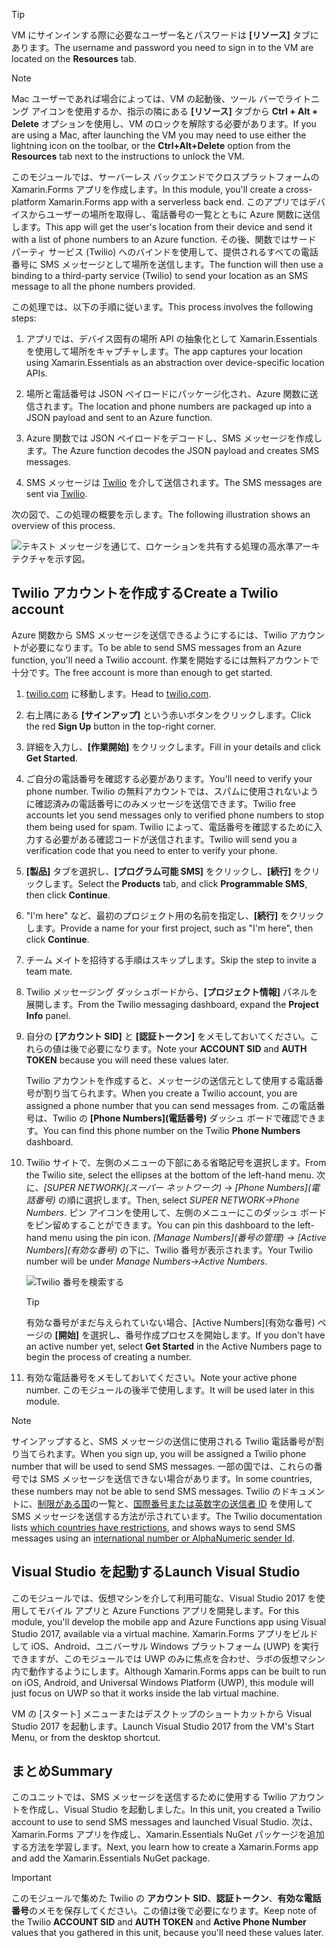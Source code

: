 > [!TIP]
> <span data-ttu-id="8ab69-101">VM にサインインする際に必要なユーザー名とパスワードは **[リソース]** タブにあります。</span><span class="sxs-lookup"><span data-stu-id="8ab69-101">The username and password you need to sign in to the VM are located on the **Resources** tab.</span></span>

> [!NOTE]
> <span data-ttu-id="8ab69-102">Mac ユーザーであれば場合によっては、VM の起動後、ツール バーでライトニング アイコンを使用するか、指示の隣にある **[リソース]** タブから **Ctrl + Alt + Delete** オプションを使用し、VM のロックを解除する必要があります。</span><span class="sxs-lookup"><span data-stu-id="8ab69-102">If you are using a Mac, after launching the VM you may need to use either the lightning icon on the toolbar, or the **Ctrl+Alt+Delete** option from the **Resources** tab next to the instructions to unlock the VM.</span></span>


<span data-ttu-id="8ab69-103">このモジュールでは、サーバーレス バックエンドでクロスプラットフォームの Xamarin.Forms アプリを作成します。</span><span class="sxs-lookup"><span data-stu-id="8ab69-103">In this module, you'll create a cross-platform Xamarin.Forms app with a serverless back end.</span></span> <span data-ttu-id="8ab69-104">このアプリではデバイスからユーザーの場所を取得し、電話番号の一覧とともに Azure 関数に送信します。</span><span class="sxs-lookup"><span data-stu-id="8ab69-104">This app will get the user's location from their device and send it with a list of phone numbers to an Azure function.</span></span> <span data-ttu-id="8ab69-105">その後、関数ではサード パーティ サービス (Twilio) へのバインドを使用して、提供されるすべての電話番号に SMS メッセージとして場所を送信します。</span><span class="sxs-lookup"><span data-stu-id="8ab69-105">The function will then use a binding to a third-party service (Twilio) to send your location as an SMS message to all the phone numbers provided.</span></span>

<span data-ttu-id="8ab69-106">この処理では、以下の手順に従います。</span><span class="sxs-lookup"><span data-stu-id="8ab69-106">This process involves the following steps:</span></span>

1. <span data-ttu-id="8ab69-107">アプリでは、デバイス固有の場所 API の抽象化として Xamarin.Essentials を使用して場所をキャプチャします。</span><span class="sxs-lookup"><span data-stu-id="8ab69-107">The app captures your location using Xamarin.Essentials as an abstraction over device-specific location APIs.</span></span>

1. <span data-ttu-id="8ab69-108">場所と電話番号は JSON ペイロードにパッケージ化され、Azure 関数に送信されます。</span><span class="sxs-lookup"><span data-stu-id="8ab69-108">The location and phone numbers are packaged up into a JSON payload and sent to an Azure function.</span></span>

1. <span data-ttu-id="8ab69-109">Azure 関数では JSON ペイロードをデコードし、SMS メッセージを作成します。</span><span class="sxs-lookup"><span data-stu-id="8ab69-109">The Azure function decodes the JSON payload and creates SMS messages.</span></span>

1. <span data-ttu-id="8ab69-110">SMS メッセージは [Twilio](https://www.twilio.com/?azure-portal=true) を介して送信されます。</span><span class="sxs-lookup"><span data-stu-id="8ab69-110">The SMS messages are sent via [Twilio](https://www.twilio.com/?azure-portal=true).</span></span>

<span data-ttu-id="8ab69-111">次の図で、この処理の概要を示します。</span><span class="sxs-lookup"><span data-stu-id="8ab69-111">The following illustration shows an overview of this process.</span></span>

![テキスト メッセージを通じて、ロケーションを共有する処理の高水準アーキテクチャを示す図。](../media/1-architecture.png)

## <a name="create-a-twilio-account"></a><span data-ttu-id="8ab69-113">Twilio アカウントを作成する</span><span class="sxs-lookup"><span data-stu-id="8ab69-113">Create a Twilio account</span></span>

<span data-ttu-id="8ab69-114">Azure 関数から SMS メッセージを送信できるようにするには、Twilio アカウントが必要になります。</span><span class="sxs-lookup"><span data-stu-id="8ab69-114">To be able to send SMS messages from an Azure function, you'll need a Twilio account.</span></span> <span data-ttu-id="8ab69-115">作業を開始するには無料アカウントで十分です。</span><span class="sxs-lookup"><span data-stu-id="8ab69-115">The free account is more than enough to get started.</span></span>

1. <span data-ttu-id="8ab69-116">[twilio.com](https://www.twilio.com?azure-portal=true) に移動します。</span><span class="sxs-lookup"><span data-stu-id="8ab69-116">Head to [twilio.com](https://www.twilio.com?azure-portal=true).</span></span>

1. <span data-ttu-id="8ab69-117">右上隅にある **[サインアップ]** という赤いボタンをクリックします。</span><span class="sxs-lookup"><span data-stu-id="8ab69-117">Click the red **Sign Up** button in the top-right corner.</span></span>

1. <span data-ttu-id="8ab69-118">詳細を入力し、**[作業開始]** をクリックします。</span><span class="sxs-lookup"><span data-stu-id="8ab69-118">Fill in your details and click **Get Started**.</span></span>

1. <span data-ttu-id="8ab69-119">ご自分の電話番号を確認する必要があります。</span><span class="sxs-lookup"><span data-stu-id="8ab69-119">You'll need to verify your phone number.</span></span> <span data-ttu-id="8ab69-120">Twilio の無料アカウントでは、スパムに使用されないように確認済みの電話番号にのみメッセージを送信できます。</span><span class="sxs-lookup"><span data-stu-id="8ab69-120">Twilio free accounts let you send messages only to verified phone numbers to stop them being used for spam.</span></span> <span data-ttu-id="8ab69-121">Twilio によって、電話番号を確認するために入力する必要がある確認コードが送信されます。</span><span class="sxs-lookup"><span data-stu-id="8ab69-121">Twilio will send you a verification code that you need to enter to verify your phone.</span></span>

1. <span data-ttu-id="8ab69-122">**[製品]** タブを選択し、**[プログラム可能 SMS]** をクリックし、**[続行]** をクリックします。</span><span class="sxs-lookup"><span data-stu-id="8ab69-122">Select the **Products** tab, and click **Programmable SMS**, then click **Continue**.</span></span>

1. <span data-ttu-id="8ab69-123">"I'm here" など、最初のプロジェクト用の名前を指定し、**[続行]** をクリックします。</span><span class="sxs-lookup"><span data-stu-id="8ab69-123">Provide a name for your first project, such as "I'm here", then click **Continue**.</span></span>

1. <span data-ttu-id="8ab69-124">チーム メイトを招待する手順はスキップします。</span><span class="sxs-lookup"><span data-stu-id="8ab69-124">Skip the step to invite a team mate.</span></span>

1. <span data-ttu-id="8ab69-125">Twilio メッセージング ダッシュボードから、**[プロジェクト情報]** パネルを展開します。</span><span class="sxs-lookup"><span data-stu-id="8ab69-125">From the Twilio messaging dashboard, expand the **Project Info** panel.</span></span>

1. <span data-ttu-id="8ab69-126">自分の **[アカウント SID]** と **[認証トークン]** をメモしておいてください。これらの値は後で必要になります。</span><span class="sxs-lookup"><span data-stu-id="8ab69-126">Note your **ACCOUNT SID** and **AUTH TOKEN** because you will need these values later.</span></span>

    <span data-ttu-id="8ab69-127">Twilio アカウントを作成すると、メッセージの送信元として使用する電話番号が割り当てられます。</span><span class="sxs-lookup"><span data-stu-id="8ab69-127">When you create a Twilio account, you are assigned a phone number that you can send messages from.</span></span> <span data-ttu-id="8ab69-128">この電話番号は、Twilio の **[Phone Numbers]\(電話番号\)** ダッシュ ボードで確認できます。</span><span class="sxs-lookup"><span data-stu-id="8ab69-128">You can find this phone number on the Twilio **Phone Numbers** dashboard.</span></span>

1. <span data-ttu-id="8ab69-129">Twilio サイトで、左側のメニューの下部にある省略記号を選択します。</span><span class="sxs-lookup"><span data-stu-id="8ab69-129">From the Twilio site, select the ellipses at the bottom of the left-hand menu.</span></span> <span data-ttu-id="8ab69-130">次に、*[SUPER NETWORK]\(スーパー ネットワーク\) -> [Phone Numbers]\(電話番号\)* の順に選択します。</span><span class="sxs-lookup"><span data-stu-id="8ab69-130">Then, select *SUPER NETWORK->Phone Numbers*.</span></span> <span data-ttu-id="8ab69-131">ピン アイコンを使用して、左側のメニューにこのダッシュ ボードをピン留めすることができます。</span><span class="sxs-lookup"><span data-stu-id="8ab69-131">You can pin this dashboard to the left-hand menu using the pin icon.</span></span> <span data-ttu-id="8ab69-132">*[Manage Numbers]\(番号の管理\) -> [Active Numbers]\(有効な番号\)* の下に、Twilio 番号が表示されます。</span><span class="sxs-lookup"><span data-stu-id="8ab69-132">Your Twilio number will be under *Manage Numbers->Active Numbers*.</span></span>

    ![Twilio 番号を検索する](../media/7-twilio-find-number.png)

    > [!TIP]
    > <span data-ttu-id="8ab69-134">有効な番号がまだ与えられていない場合、[Active Numbers]\(有効な番号\) ページの **[開始]** を選択し、番号作成プロセスを開始します。</span><span class="sxs-lookup"><span data-stu-id="8ab69-134">If you don't have an active number yet, select **Get Started** in the Active Numbers page to begin the process of creating a number.</span></span>

1. <span data-ttu-id="8ab69-135">有効な電話番号をメモしておいてください。</span><span class="sxs-lookup"><span data-stu-id="8ab69-135">Note your active phone number.</span></span> <span data-ttu-id="8ab69-136">このモジュールの後半で使用します。</span><span class="sxs-lookup"><span data-stu-id="8ab69-136">It will be used later in this module.</span></span>


> [!NOTE]
> <span data-ttu-id="8ab69-137">サインアップすると、SMS メッセージの送信に使用される Twilio 電話番号が割り当てられます。</span><span class="sxs-lookup"><span data-stu-id="8ab69-137">When you sign up, you will be assigned a Twilio phone number that will be used to send SMS messages.</span></span> <span data-ttu-id="8ab69-138">一部の国では、これらの番号では SMS メッセージを送信できない場合があります。</span><span class="sxs-lookup"><span data-stu-id="8ab69-138">In some countries, these numbers may not be able to send SMS messages.</span></span> <span data-ttu-id="8ab69-139">Twilio のドキュメントに、[制限がある国](https://support.twilio.com/hc/articles/223183068-Twilio-international-phone-number-availability-and-their-capabilities?azure-portal=true)の一覧と、[国際番号または英数字の送信者 ID](https://support.twilio.com/hc/articles/226690868-Using-Twilio-when-SMS-numbers-are-unavailable-in-your-country?azure-portal=true) を使用して SMS メッセージを送信する方法が示されています。</span><span class="sxs-lookup"><span data-stu-id="8ab69-139">The Twilio documentation lists [which countries have restrictions](https://support.twilio.com/hc/articles/223183068-Twilio-international-phone-number-availability-and-their-capabilities?azure-portal=true), and shows ways to send SMS messages using an [international number or AlphaNumeric sender Id](https://support.twilio.com/hc/articles/226690868-Using-Twilio-when-SMS-numbers-are-unavailable-in-your-country?azure-portal=true).</span></span>

## <a name="launch-visual-studio"></a><span data-ttu-id="8ab69-140">Visual Studio を起動する</span><span class="sxs-lookup"><span data-stu-id="8ab69-140">Launch Visual Studio</span></span>

<span data-ttu-id="8ab69-141">このモジュールでは、仮想マシンを介して利用可能な、Visual Studio 2017 を使用してモバイル アプリと Azure Functions アプリを開発します。</span><span class="sxs-lookup"><span data-stu-id="8ab69-141">For this module, you'll develop the mobile app and Azure Functions app using Visual Studio 2017, available via a virtual machine.</span></span> <span data-ttu-id="8ab69-142">Xamarin.Forms アプリをビルドして iOS、Android、ユニバーサル Windows プラットフォーム (UWP) を実行できますが、このモジュールでは UWP のみに焦点を合わせ、ラボの仮想マシン内で動作するようにします。</span><span class="sxs-lookup"><span data-stu-id="8ab69-142">Although Xamarin.Forms apps can be built to run on iOS, Android, and Universal Windows Platform (UWP), this module will just focus on UWP so that it works inside the lab virtual machine.</span></span>

<span data-ttu-id="8ab69-143">VM の [スタート] メニューまたはデスクトップのショートカットから Visual Studio 2017 を起動します。</span><span class="sxs-lookup"><span data-stu-id="8ab69-143">Launch Visual Studio 2017 from the VM's Start Menu, or from the desktop shortcut.</span></span>

## <a name="summary"></a><span data-ttu-id="8ab69-144">まとめ</span><span class="sxs-lookup"><span data-stu-id="8ab69-144">Summary</span></span>

<span data-ttu-id="8ab69-145">このユニットでは、SMS メッセージを送信するために使用する Twilio アカウントを作成し、Visual Studio を起動しました。</span><span class="sxs-lookup"><span data-stu-id="8ab69-145">In this unit, you created a Twilio account to use to send SMS messages and launched Visual Studio.</span></span> <span data-ttu-id="8ab69-146">次は、Xamarin.Forms アプリを作成し、Xamarin.Essentials NuGet パッケージを追加する方法を学習します。</span><span class="sxs-lookup"><span data-stu-id="8ab69-146">Next, you learn how to create a Xamarin.Forms app and add the Xamarin.Essentials NuGet package.</span></span>

> [!IMPORTANT]
> <span data-ttu-id="8ab69-147">このモジュールで集めた Twilio の **アカウント SID**、**認証トークン**、**有効な電話番号**のメモを保存してください。この値は後で必要になります。</span><span class="sxs-lookup"><span data-stu-id="8ab69-147">Keep note of the Twilio  **ACCOUNT SID** and **AUTH TOKEN** and **Active Phone Number** values that you gathered in this unit, because you'll need these values later.</span></span>
